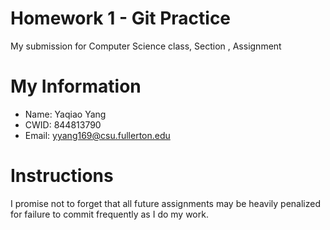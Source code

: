 # Homework 1 - Git Practice

My submission for Computer Science class,  Section , Assignment 

# My Information

* Name: Yaqiao Yang
* CWID: 844813790
* Email: yyang169@csu.fullerton.edu
 
# Instructions

I promise not to forget that all future assignments may be heavily penalized for failure to commit frequently as I do my work.